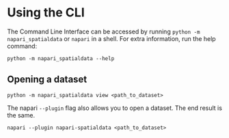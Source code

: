 # Using the CLI

The Command Line Interface can be accessed by running `python -m napari_spatialdata` or `napari` in a shell.
For extra information, run the help command:

```
python -m napari_spatialdata --help
```

## Opening a dataset

```
python -m napari_spatialdata view <path_to_dataset>
```

The napari `--plugin` flag also allows you to open a dataset. The end result is the same.

```
napari --plugin napari-spatialdata <path_to_dataset>
```
